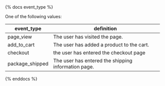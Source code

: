 {% docs event_type %}
	
One of the following values: 

| event_type      | definition                                         |  
|-----------------|----------------------------------------------------|
| page_view       | The user has visited the page.                     |
| add_to_cart     | The user has added a product to the cart.          |
| checkout        | the user has entered the checkout page             |  
| package_shipped | The user has entered the shipping information page.|  
  
{% enddocs %}